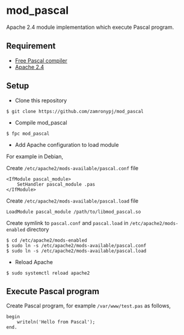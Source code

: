 # mod_pascal

Apache 2.4 module implementation which execute Pascal program.

## Requirement

- [Free Pascal compiler](https://www.freepascal.org)
- [Apache 2.4](https://httpd.apache.org/docs/2.4/)

## Setup

- Clone this repository

```
$ git clone https://github.com/zamronypj/mod_pascal
```

- Compile mod_pascal

```
$ fpc mod_pascal
```

- Add Apache configuration to load module

For example in Debian,

Create `/etc/apache2/mods-available/pascal.conf` file

```
<IfModule pascal_module>
    SetHandler pascal_module .pas
</IfModule>
```

Create `/etc/apache2/mods-available/pascal.load` file

```
LoadModule pascal_module /path/to/libmod_pascal.so
```

Create symlink to `pascal.conf` and `pascal.load` in `/etc/apache2/mods-enabled` directory

```
$ cd /etc/apache2/mods-enabled
$ sudo ln -s /etc/apache2/mods-available/pascal.conf
$ sudo ln -s /etc/apache2/mods-available/pascal.load
```

- Reload Apache

```
$ sudo systemctl reload apache2
```

## Execute Pascal program

Create Pascal program, for example  `/var/www/test.pas` as follows,

```
begin
    writeln('Hello from Pascal');
end.
```
